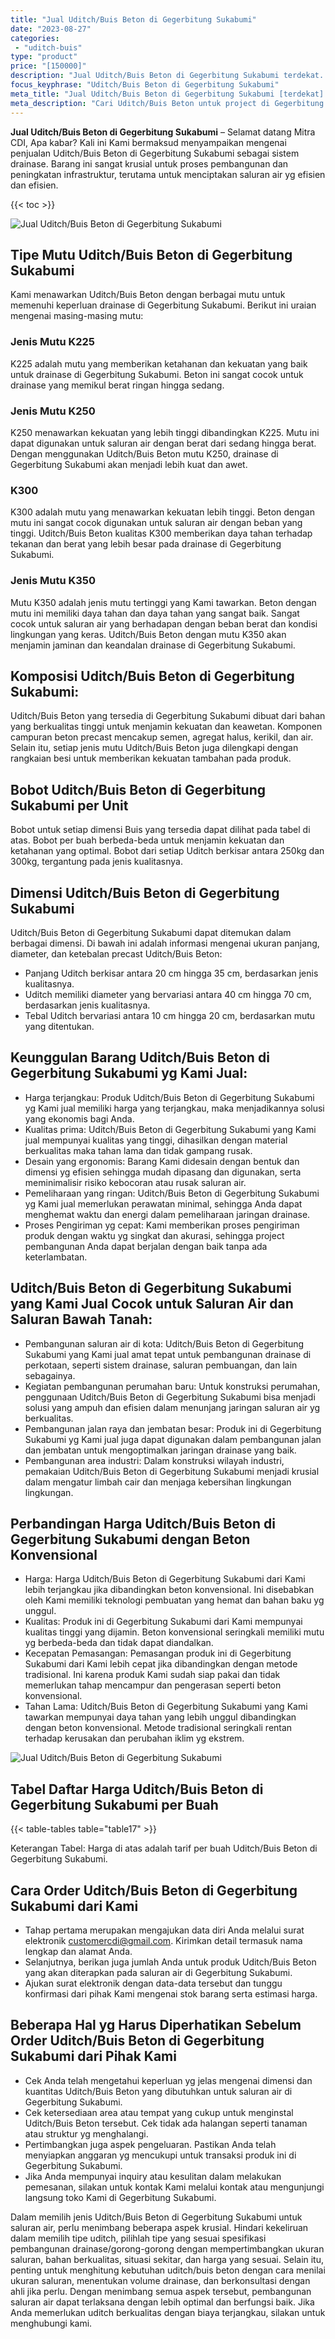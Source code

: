 ```yaml
---
title: "Jual Uditch/Buis Beton di Gegerbitung Sukabumi"
date: "2023-08-27"
categories:
 - "uditch-buis"
type: "product"
price: "[150000]"
description: "Jual Uditch/Buis Beton di Gegerbitung Sukabumi terdekat. Uditch/Buis Beton ini umumnya dipakai dalam proyek konstruksi sebagai drainase yang handal dan optimal. Hubungi kami untuk informasi lebih lanjut."
focus_keyphrase: "Uditch/Buis Beton di Gegerbitung Sukabumi"
meta_title: "Jual Uditch/Buis Beton di Gegerbitung Sukabumi [terdekat] - CDI"
meta_description: "Cari Uditch/Buis Beton untuk project di Gegerbitung Sukabumi? Kami menyediakan Uditch/Buis Beton yang berkualitas untuk konstruksi drainase. Segera dapatkan penawaran terbaik sekarang."
---
```


**Jual Uditch/Buis Beton di Gegerbitung Sukabumi** – Selamat datang Mitra CDI, Apa kabar? Kali ini Kami bermaksud menyampaikan mengenai penjualan Uditch/Buis Beton di Gegerbitung Sukabumi sebagai sistem drainase. Barang ini sangat krusial untuk proses pembangunan dan peningkatan infrastruktur, terutama untuk menciptakan saluran air yg efisien dan efisien.

{{< toc >}}

![Jual Uditch/Buis Beton di Gegerbitung Sukabumi](/images/uditch-buis/uditch-beton-24.jpg)

## Tipe Mutu Uditch/Buis Beton di Gegerbitung Sukabumi

Kami menawarkan Uditch/Buis Beton dengan berbagai mutu untuk memenuhi keperluan drainase di Gegerbitung Sukabumi. Berikut ini uraian mengenai masing-masing mutu:

### Jenis Mutu K225

K225 adalah mutu yang memberikan ketahanan dan kekuatan yang baik untuk drainase di Gegerbitung Sukabumi. Beton ini sangat cocok untuk drainase yang memikul berat ringan hingga sedang.

### Jenis Mutu K250

K250 menawarkan kekuatan yang lebih tinggi dibandingkan K225. Mutu ini dapat digunakan untuk saluran air dengan berat dari sedang hingga berat. Dengan menggunakan Uditch/Buis Beton mutu K250, drainase di Gegerbitung Sukabumi akan menjadi lebih kuat dan awet.

### K300

K300 adalah mutu yang menawarkan kekuatan lebih tinggi. Beton dengan mutu ini sangat cocok digunakan untuk saluran air dengan beban yang tinggi. Uditch/Buis Beton kualitas K300 memberikan daya tahan terhadap tekanan dan berat yang lebih besar pada drainase di Gegerbitung Sukabumi.

### Jenis Mutu K350

Mutu K350 adalah jenis mutu tertinggi yang Kami tawarkan. Beton dengan mutu ini memiliki daya tahan dan daya tahan yang sangat baik. Sangat cocok untuk saluran air yang berhadapan dengan beban berat dan kondisi lingkungan yang keras. Uditch/Buis Beton dengan mutu K350 akan menjamin jaminan dan keandalan drainase di Gegerbitung Sukabumi.

## Komposisi Uditch/Buis Beton di Gegerbitung Sukabumi:

Uditch/Buis Beton yang tersedia di Gegerbitung Sukabumi dibuat dari bahan yang berkualitas tinggi untuk menjamin kekuatan dan keawetan. Komponen campuran beton precast mencakup semen, agregat halus, kerikil, dan air. Selain itu, setiap jenis mutu Uditch/Buis Beton juga dilengkapi dengan rangkaian besi untuk memberikan kekuatan tambahan pada produk.

## Bobot Uditch/Buis Beton di Gegerbitung Sukabumi per Unit

Bobot untuk setiap dimensi Buis yang tersedia dapat dilihat pada tabel di atas. Bobot per buah berbeda-beda untuk menjamin kekuatan dan ketahanan yang optimal. Bobot dari setiap Uditch berkisar antara 250kg dan 300kg, tergantung pada jenis kualitasnya.

## Dimensi Uditch/Buis Beton di Gegerbitung Sukabumi

Uditch/Buis Beton di Gegerbitung Sukabumi dapat ditemukan dalam berbagai dimensi. Di bawah ini adalah informasi mengenai ukuran panjang, diameter, dan ketebalan precast Uditch/Buis Beton:

*   Panjang Uditch berkisar antara 20 cm hingga 35 cm, berdasarkan jenis kualitasnya.
*   Uditch memiliki diameter yang bervariasi antara 40 cm hingga 70 cm, berdasarkan jenis kualitasnya.
*   Tebal Uditch bervariasi antara 10 cm hingga 20 cm, berdasarkan mutu yang ditentukan.

## Keunggulan Barang Uditch/Buis Beton di Gegerbitung Sukabumi yg Kami Jual:

*   Harga terjangkau: Produk Uditch/Buis Beton di Gegerbitung Sukabumi yg Kami jual memiliki harga yang terjangkau, maka menjadikannya solusi yang ekonomis bagi Anda.
*   Kualitas prima: Uditch/Buis Beton di Gegerbitung Sukabumi yang Kami jual mempunyai kualitas yang tinggi, dihasilkan dengan material berkualitas maka tahan lama dan tidak gampang rusak.
*   Desain yang ergonomis: Barang Kami didesain dengan bentuk dan dimensi yg efisien sehingga mudah dipasang dan digunakan, serta meminimalisir risiko kebocoran atau rusak saluran air.
*   Pemeliharaan yang ringan: Uditch/Buis Beton di Gegerbitung Sukabumi yg Kami jual memerlukan perawatan minimal, sehingga Anda dapat menghemat waktu dan energi dalam pemeliharaan jaringan drainase.
*   Proses Pengiriman yg cepat: Kami memberikan proses pengiriman produk dengan waktu yg singkat dan akurasi, sehingga project pembangunan Anda dapat berjalan dengan baik tanpa ada keterlambatan.

## Uditch/Buis Beton di Gegerbitung Sukabumi yang Kami Jual Cocok untuk Saluran Air dan Saluran Bawah Tanah:

*   Pembangunan saluran air di kota: Uditch/Buis Beton di Gegerbitung Sukabumi yang Kami jual amat tepat untuk pembangunan drainase di perkotaan, seperti sistem drainase, saluran pembuangan, dan lain sebagainya.
*   Kegiatan pembangunan perumahan baru: Untuk konstruksi perumahan, penggunaan Uditch/Buis Beton di Gegerbitung Sukabumi bisa menjadi solusi yang ampuh dan efisien dalam menunjang jaringan saluran air yg berkualitas.
*   Pembangunan jalan raya dan jembatan besar: Produk ini di Gegerbitung Sukabumi yg Kami jual juga dapat digunakan dalam pembangunan jalan dan jembatan untuk mengoptimalkan jaringan drainase yang baik.
*   Pembangunan area industri: Dalam konstruksi wilayah industri, pemakaian Uditch/Buis Beton di Gegerbitung Sukabumi menjadi krusial dalam mengatur limbah cair dan menjaga kebersihan lingkungan lingkungan.

## Perbandingan Harga Uditch/Buis Beton di Gegerbitung Sukabumi dengan Beton Konvensional

*   Harga: Harga Uditch/Buis Beton di Gegerbitung Sukabumi dari Kami lebih terjangkau jika dibandingkan beton konvensional. Ini disebabkan oleh Kami memiliki teknologi pembuatan yang hemat dan bahan baku yg unggul.
*   Kualitas: Produk ini di Gegerbitung Sukabumi dari Kami mempunyai kualitas tinggi yang dijamin. Beton konvensional seringkali memiliki mutu yg berbeda-beda dan tidak dapat diandalkan.
*   Kecepatan Pemasangan: Pemasangan produk ini di Gegerbitung Sukabumi dari Kami lebih cepat jika dibandingkan dengan metode tradisional. Ini karena produk Kami sudah siap pakai dan tidak memerlukan tahap mencampur dan pengerasan seperti beton konvensional.
*   Tahan Lama: Uditch/Buis Beton di Gegerbitung Sukabumi yang Kami tawarkan mempunyai daya tahan yang lebih unggul dibandingkan dengan beton konvensional. Metode tradisional seringkali rentan terhadap kerusakan dan perubahan iklim yg ekstrem.

![Jual Uditch/Buis Beton di Gegerbitung Sukabumi](/images/uditch-buis/buis-beton-07.jpg)

## Tabel Daftar Harga Uditch/Buis Beton di Gegerbitung Sukabumi per Buah

{{< table-tables table="table17" >}}

Keterangan Tabel: Harga di atas adalah tarif per buah Uditch/Buis Beton di Gegerbitung Sukabumi.

## Cara Order Uditch/Buis Beton di Gegerbitung Sukabumi dari Kami

*   Tahap pertama merupakan mengajukan data diri Anda melalui surat elektronik customercdi@gmail.com. Kirimkan detail termasuk nama lengkap dan alamat Anda.
*   Selanjutnya, berikan juga jumlah Anda untuk produk Uditch/Buis Beton yang akan diterapkan pada saluran air di Gegerbitung Sukabumi.
*   Ajukan surat elektronik dengan data-data tersebut dan tunggu konfirmasi dari pihak Kami mengenai stok barang serta estimasi harga.

## Beberapa Hal yg Harus Diperhatikan Sebelum Order Uditch/Buis Beton di Gegerbitung Sukabumi dari Pihak Kami

*   Cek Anda telah mengetahui keperluan yg jelas mengenai dimensi dan kuantitas Uditch/Buis Beton yang dibutuhkan untuk saluran air di Gegerbitung Sukabumi.
*   Cek ketersediaan area atau tempat yang cukup untuk menginstal Uditch/Buis Beton tersebut. Cek tidak ada halangan seperti tanaman atau struktur yg menghalangi.
*   Pertimbangkan juga aspek pengeluaran. Pastikan Anda telah menyiapkan anggaran yg mencukupi untuk transaksi produk ini di Gegerbitung Sukabumi.
*   Jika Anda mempunyai inquiry atau kesulitan dalam melakukan pemesanan, silakan untuk kontak Kami melalui kontak atau mengunjungi langsung toko Kami di Gegerbitung Sukabumi.

Dalam memilih jenis Uditch/Buis Beton di Gegerbitung Sukabumi untuk saluran air, perlu menimbang beberapa aspek krusial. Hindari kekeliruan dalam memilih tipe uditch, pilihlah tipe yang sesuai spesifikasi pembangunan drainase/gorong-gorong dengan mempertimbangkan ukuran saluran, bahan berkualitas, situasi sekitar, dan harga yang sesuai. Selain itu, penting untuk menghitung kebutuhan uditch/buis beton dengan cara menilai ukuran saluran, menentukan volume drainase, dan berkonsultasi dengan ahli jika perlu. Dengan menimbang semua aspek tersebut, pembangunan saluran air dapat terlaksana dengan lebih optimal dan berfungsi baik. Jika Anda memerlukan uditch berkualitas dengan biaya terjangkau, silakan untuk menghubungi kami.